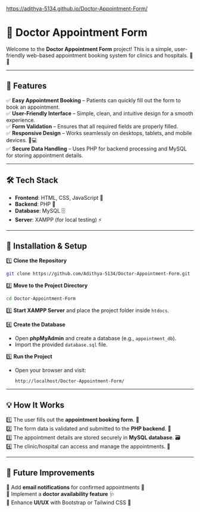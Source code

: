 https://adithya-5134.github.io/Doctor-Appointment-Form/

# 🏥 Doctor Appointment Form

Welcome to the **Doctor Appointment Form** project! This is a simple, user-friendly web-based appointment booking system for clinics and hospitals. 📅💊

---

## 🚀 Features

✅ **Easy Appointment Booking** – Patients can quickly fill out the form to book an appointment.  
✅ **User-Friendly Interface** – Simple, clean, and intuitive design for a smooth experience.  
✅ **Form Validation** – Ensures that all required fields are properly filled.  
✅ **Responsive Design** – Works seamlessly on desktops, tablets, and mobile devices. 📱💻  
✅ **Secure Data Handling** – Uses PHP for backend processing and MySQL for storing appointment details.  

---

## 🛠️ Tech Stack

- **Frontend**: HTML, CSS, JavaScript 🎨
- **Backend**: PHP 🐘
- **Database**: MySQL 🗄️
- **Server**: XAMPP (for local testing) ⚡

---

## 📂 Installation & Setup

1️⃣ **Clone the Repository**  
```bash
git clone https://github.com/Adithya-5134/Doctor-Appointment-Form.git
```

2️⃣ **Move to the Project Directory**  
```bash
cd Doctor-Appointment-Form
```

3️⃣ **Start XAMPP Server** and place the project folder inside `htdocs`.  

4️⃣ **Create the Database**  
- Open **phpMyAdmin** and create a database (e.g., `appointment_db`).
- Import the provided `database.sql` file. 

5️⃣ **Run the Project**  
- Open your browser and visit:  
  ```
  http://localhost/Doctor-Appointment-Form/
  ```

---

## 💡 How It Works

1️⃣ The user fills out the **appointment booking form**. 📝  
2️⃣ The form data is validated and submitted to the **PHP backend**. 🔄  
3️⃣ The appointment details are stored securely in **MySQL database**. 🗃️  
4️⃣ The clinic/hospital can access and manage the appointments. 🏥  

---

## 🎯 Future Improvements

🔹 Add **email notifications** for confirmed appointments 📩  
🔹 Implement a **doctor availability feature** 🩺  
🔹 Enhance **UI/UX** with Bootstrap or Tailwind CSS 🎨  



